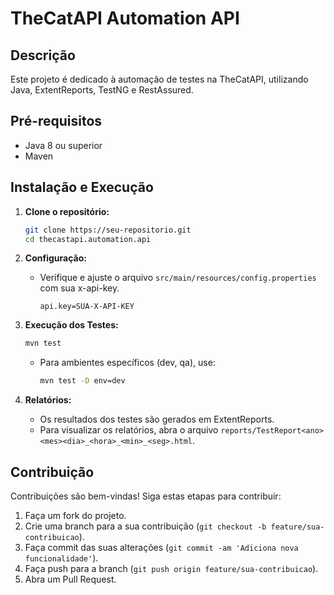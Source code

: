 # TheCatAPI Automation API

## Descrição

Este projeto é dedicado à automação de testes na TheCatAPI, utilizando Java, ExtentReports, TestNG e RestAssured.

## Pré-requisitos

- Java 8 ou superior
- Maven

## Instalação e Execução

1. **Clone o repositório:**

   ```bash
   git clone https://seu-repositorio.git
   cd thecastapi.automation.api
   ```

2. **Configuração:**

   - Verifique e ajuste o arquivo `src/main/resources/config.properties` com sua x-api-key.
     ``` properties
     api.key=SUA-X-API-KEY
      ```
3. **Execução dos Testes:**

   ```bash
   mvn test
   ```

   - Para ambientes específicos (dev, qa), use:

     ```bash
     mvn test -D env=dev
     ```
4. **Relatórios:**
   - Os resultados dos testes são gerados em ExtentReports.
   - Para visualizar os relatórios, abra o arquivo `reports/TestReport<ano><mes><dia>_<hora>_<min>_<seg>.html`.

## Contribuição

Contribuições são bem-vindas! Siga estas etapas para contribuir:

1. Faça um fork do projeto.
2. Crie uma branch para a sua contribuição (`git checkout -b feature/sua-contribuicao`).
3. Faça commit das suas alterações (`git commit -am 'Adiciona nova funcionalidade'`).
4. Faça push para a branch (`git push origin feature/sua-contribuicao`).
5. Abra um Pull Request.
